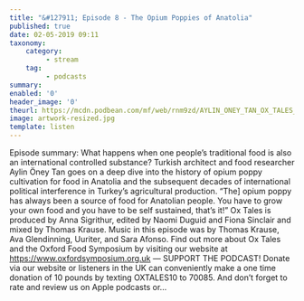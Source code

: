 ```yaml
---
title: "&#127911; Episode 8 - The Opium Poppies of Anatolia"
published: true
date: 02-05-2019 09:11
taxonomy:
    category:
         - stream
    tag:
         - podcasts
summary:
enabled: '0'
header_image: '0'
theurl: https://mcdn.podbean.com/mf/web/rnm9zd/AYLIN_ONEY_TAN_OX_TALES_FINAL.mp3
image: artwork-resized.jpg
template: listen
---
```

 
Episode summary: What happens when one people’s traditional food is also an international controlled substance? Turkish architect and food researcher Aylin Öney Tan goes on a deep dive into the history of opium poppy cultivation for food in Anatolia and the subsequent decades of international political interference in Turkey’s agricultural production. “The] opium poppy has always been a source of food for Anatolian people. You have to grow your own food and you have to be self sustained, that’s it!” Ox Tales is produced by Anna Sigrithur, edited by Naomi Duguid and Fiona Sinclair and mixed by Thomas Krause. Music in this episode was by Thomas Krause, Ava Glendinning, Uuriter, and Sara Afonso. Find out more about Ox Tales and the Oxford Food Symposium by visiting our website at https://www.oxfordsymposium.org.uk — SUPPORT THE PODCAST! Donate via our website or listeners in the UK can conveniently make a one time donation of 10 pounds by texting OXTALES10 to 70085. And don’t forget to rate and review us on Apple podcasts or…
